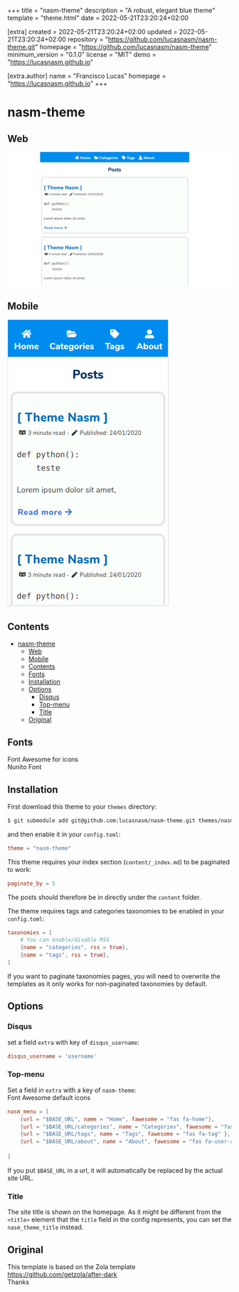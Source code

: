 
+++
title = "nasm-theme"
description = "A robust, elegant blue theme"
template = "theme.html"
date = 2022-05-21T23:20:24+02:00

[extra]
created = 2022-05-21T23:20:24+02:00
updated = 2022-05-21T23:20:24+02:00
repository = "https://github.com/lucasnasm/nasm-theme.git"
homepage = "https://github.com/lucasnasm/nasm-theme"
minimum_version = "0.1.0"
license = "MIT"
demo = "https://lucasnasm.github.io"

[extra.author]
name = "Francisco Lucas"
homepage = "https://lucasnasm.github.io"
+++        

# nasm-theme

## Web
![nasm-theme web](https://github.com/lucasnasm/nasm-theme/blob/master/screenshot-web.png?raw=true)

## Mobile
![nasm-theme mobile](https://github.com/lucasnasm/nasm-theme/blob/master/screenshot-mobile.png?raw=true)

## Contents

- [nasm-theme](#nasm-theme)
  - [Web](#web)
  - [Mobile](#mobile)
  - [Contents](#contents)
  - [Fonts](#fonts)
  - [Installation](#installation)
  - [Options](#options)
    - [Disqus](#disqus)
    - [Top-menu](#top-menu)
    - [Title](#title)
  - [Original](#original)
## Fonts
Font Awesome for icons  
Nunito Font
## Installation
First download this theme to your `themes` directory:

```bash
$ git submodule add git@github.com:lucasnasm/nasm-theme.git themes/nasm-theme
```
and then enable it in your `config.toml`:

```toml
theme = "nasm-theme"
```

This theme requires your index section (`content/_index.md`) to be paginated to work:

```toml
paginate_by = 5
```

The posts should therefore be in directly under the `content` folder.

The theme requires tags and categories taxonomies to be enabled in your `config.toml`:

```toml
taxonomies = [
    # You can enable/disable RSS
    {name = "categories", rss = true},
    {name = "tags", rss = true},
]
```
If you want to paginate taxonomies pages, you will need to overwrite the templates
as it only works for non-paginated taxonomies by default.


## Options
### Disqus
set a field `extra` with key of `disqus_username`:
```toml
disqus_username = 'username'
```
### Top-menu
Set a field in `extra` with a key of `nasm-theme`:  
Font Awesome default icons
```toml
nasm_menu = [
    {url = "$BASE_URL", name = "Home", fawesome = "fas fa-home"},
    {url = "$BASE_URL/categories", name = "Categories", fawesome = "fas fa-folder-open"},
    {url = "$BASE_URL/tags", name = "Tags", fawesome = "fas fa-tag" },
    {url = "$BASE_URL/about", name = "About", fawesome = "fas fa-user-alt" },

]
```

If you put `$BASE_URL` in a url, it will automatically be replaced by the actual
site URL.

### Title
The site title is shown on the homepage. As it might be different from the `<title>`
element that the `title` field in the config represents, you can set the `nasm_theme_title`
instead.

## Original
This template is based on the Zola template https://github.com/getzola/after-dark  
Thanks

        